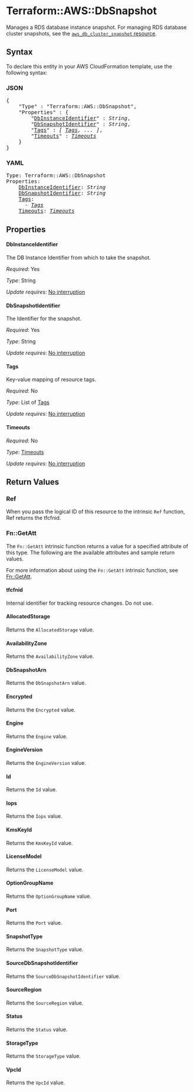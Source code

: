 # Terraform::AWS::DbSnapshot

Manages a RDS database instance snapshot. For managing RDS database cluster snapshots, see the [`aws_db_cluster_snapshot` resource](/docs/providers/aws/r/db_cluster_snapshot.html).

## Syntax

To declare this entity in your AWS CloudFormation template, use the following syntax:

### JSON

<pre>
{
    "Type" : "Terraform::AWS::DbSnapshot",
    "Properties" : {
        "<a href="#dbinstanceidentifier" title="DbInstanceIdentifier">DbInstanceIdentifier</a>" : <i>String</i>,
        "<a href="#dbsnapshotidentifier" title="DbSnapshotIdentifier">DbSnapshotIdentifier</a>" : <i>String</i>,
        "<a href="#tags" title="Tags">Tags</a>" : <i>[ <a href="tags.md">Tags</a>, ... ]</i>,
        "<a href="#timeouts" title="Timeouts">Timeouts</a>" : <i><a href="timeouts.md">Timeouts</a></i>
    }
}
</pre>

### YAML

<pre>
Type: Terraform::AWS::DbSnapshot
Properties:
    <a href="#dbinstanceidentifier" title="DbInstanceIdentifier">DbInstanceIdentifier</a>: <i>String</i>
    <a href="#dbsnapshotidentifier" title="DbSnapshotIdentifier">DbSnapshotIdentifier</a>: <i>String</i>
    <a href="#tags" title="Tags">Tags</a>: <i>
      - <a href="tags.md">Tags</a></i>
    <a href="#timeouts" title="Timeouts">Timeouts</a>: <i><a href="timeouts.md">Timeouts</a></i>
</pre>

## Properties

#### DbInstanceIdentifier

The DB Instance Identifier from which to take the snapshot.

_Required_: Yes

_Type_: String

_Update requires_: [No interruption](https://docs.aws.amazon.com/AWSCloudFormation/latest/UserGuide/using-cfn-updating-stacks-update-behaviors.html#update-no-interrupt)

#### DbSnapshotIdentifier

The Identifier for the snapshot.

_Required_: Yes

_Type_: String

_Update requires_: [No interruption](https://docs.aws.amazon.com/AWSCloudFormation/latest/UserGuide/using-cfn-updating-stacks-update-behaviors.html#update-no-interrupt)

#### Tags

Key-value mapping of resource tags.

_Required_: No

_Type_: List of <a href="tags.md">Tags</a>

_Update requires_: [No interruption](https://docs.aws.amazon.com/AWSCloudFormation/latest/UserGuide/using-cfn-updating-stacks-update-behaviors.html#update-no-interrupt)

#### Timeouts

_Required_: No

_Type_: <a href="timeouts.md">Timeouts</a>

_Update requires_: [No interruption](https://docs.aws.amazon.com/AWSCloudFormation/latest/UserGuide/using-cfn-updating-stacks-update-behaviors.html#update-no-interrupt)

## Return Values

### Ref

When you pass the logical ID of this resource to the intrinsic `Ref` function, Ref returns the tfcfnid.

### Fn::GetAtt

The `Fn::GetAtt` intrinsic function returns a value for a specified attribute of this type. The following are the available attributes and sample return values.

For more information about using the `Fn::GetAtt` intrinsic function, see [Fn::GetAtt](https://docs.aws.amazon.com/AWSCloudFormation/latest/UserGuide/intrinsic-function-reference-getatt.html).

#### tfcfnid

Internal identifier for tracking resource changes. Do not use.

#### AllocatedStorage

Returns the <code>AllocatedStorage</code> value.

#### AvailabilityZone

Returns the <code>AvailabilityZone</code> value.

#### DbSnapshotArn

Returns the <code>DbSnapshotArn</code> value.

#### Encrypted

Returns the <code>Encrypted</code> value.

#### Engine

Returns the <code>Engine</code> value.

#### EngineVersion

Returns the <code>EngineVersion</code> value.

#### Id

Returns the <code>Id</code> value.

#### Iops

Returns the <code>Iops</code> value.

#### KmsKeyId

Returns the <code>KmsKeyId</code> value.

#### LicenseModel

Returns the <code>LicenseModel</code> value.

#### OptionGroupName

Returns the <code>OptionGroupName</code> value.

#### Port

Returns the <code>Port</code> value.

#### SnapshotType

Returns the <code>SnapshotType</code> value.

#### SourceDbSnapshotIdentifier

Returns the <code>SourceDbSnapshotIdentifier</code> value.

#### SourceRegion

Returns the <code>SourceRegion</code> value.

#### Status

Returns the <code>Status</code> value.

#### StorageType

Returns the <code>StorageType</code> value.

#### VpcId

Returns the <code>VpcId</code> value.

